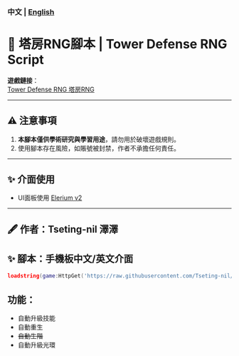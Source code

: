### 中文 | [English](READMEen.md)
# 🌟 塔房RNG腳本 | Tower Defense RNG Script

**遊戲鏈接**：  
[Tower Defense RNG 塔房RNG](https://www.roblox.com/games/18458348062/2X-Tower-Defense-RNG#!/about)

---

## ⚠️ 注意事項
1. **本腳本僅供學術研究與學習用途**，請勿用於破壞遊戲規則。
2. 使用腳本存在風險，如賬號被封禁，作者不承擔任何責任。


---

## ✨ 介面使用
- UI面板使用 [Elerium v2](https://github.com/memejames/elerium-v2-ui-library)

---

## 🖋 作者：Tseting-nil 澤澤 

## ✨ 腳本：手機板中文/英文介面
```lua
loadstring(game:HttpGet('https://raw.githubusercontent.com/Tseting-nil/-Tower-Defense-RNG-Script/refs/heads/main/%E8%85%B3%E6%9C%AC/%E5%A1%94%E6%88%BFRNG%E4%B8%AD%E8%8B%B1%E8%87%AA%E5%8B%95%E5%8A%A0%E8%BC%89%E8%85%B3%E6%9C%AC.lua'))()
```
## 功能：
- 自動升級技能
- 自動重生
- ~~自動生階~~
- 自動升級光環
